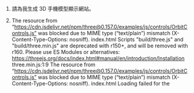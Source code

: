 1. 請為我生成 3D 手機模型顯示網站。

2. The resource from “https://cdn.jsdelivr.net/npm/three@0.157.0/examples/js/controls/OrbitControls.js” was blocked due to MIME type (“text/plain”) mismatch (X-Content-Type-Options: nosniff).
index.html
Scripts "build/three.js" and "build/three.min.js" are deprecated with r150+, and will be removed with r160. Please use ES Modules or alternatives: https://threejs.org/docs/index.html#manual/en/introduction/Installation three.min.js:1:9
The resource from “https://cdn.jsdelivr.net/npm/three@0.157.0/examples/js/controls/OrbitControls.js” was blocked due to MIME type (“text/plain”) mismatch (X-Content-Type-Options: nosniff).
index.html
Loading failed for the <script> with source “https://cdn.jsdelivr.net/npm/three@0.157.0/examples/js/controls/OrbitControls.js”. index.html:9:100
Uncaught TypeError: THREE.OrbitControls is not a constructor
    init http://127.0.0.1:3000/script.js:34
    <anonymous> http://127.0.0.1:3000/script.js:165

3. Uncaught TypeError: The specifier “three” was a bare specifier, but was not remapped to anything. Relative module specifiers must start with “./”, “../” or “/”.

4. Uncaught TypeError: The specifier “three” was a bare specifier, but was not remapped to anything. Relative module specifiers must start with “./”, “../” or “/”.

5. Uncaught TypeError: The specifier “three” was a bare specifier, but was not remapped to anything. Relative module specifiers must start with “./”, “../” or “/”.
還是錯，請仔細檢查。

6. 請依手機實際的型號，使用 playwright MCP 工具，由 google 搜尋它們的詳細規格，更新到網頁內。
   => 

7. 請將手機資訊由下方移到右側，與手機模型並列，資訊面板用浮空模式。手機顏色選項刪除，旋轉展示/停止旋轉 鈕合併。
   =>